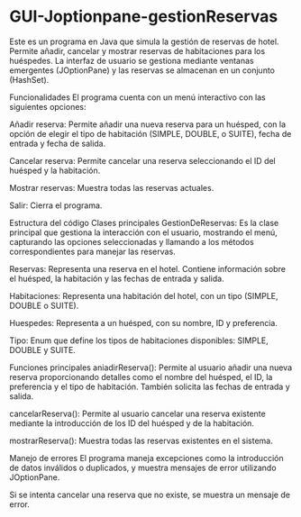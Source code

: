# GUI-Joptionpane-gestionReservas

Este es un programa en Java que simula la gestión de reservas de hotel. Permite añadir, cancelar y mostrar reservas de habitaciones para los huéspedes. La interfaz de usuario se gestiona mediante ventanas emergentes (JOptionPane) y las reservas se almacenan en un conjunto (HashSet).

Funcionalidades
El programa cuenta con un menú interactivo con las siguientes opciones:

Añadir reserva: Permite añadir una nueva reserva para un huésped, con la opción de elegir el tipo de habitación (SIMPLE, DOUBLE, o SUITE), fecha de entrada y fecha de salida.

Cancelar reserva: Permite cancelar una reserva seleccionando el ID del huésped y la habitación.

Mostrar reservas: Muestra todas las reservas actuales.

Salir: Cierra el programa.

Estructura del código
Clases principales
GestionDeReservas: Es la clase principal que gestiona la interacción con el usuario, mostrando el menú, capturando las opciones seleccionadas y llamando a los métodos correspondientes para manejar las reservas.

Reservas: Representa una reserva en el hotel. Contiene información sobre el huésped, la habitación y las fechas de entrada y salida.

Habitaciones: Representa una habitación del hotel, con un tipo (SIMPLE, DOUBLE o SUITE).

Huespedes: Representa a un huésped, con su nombre, ID y preferencia.

Tipo: Enum que define los tipos de habitaciones disponibles: SIMPLE, DOUBLE y SUITE.

Funciones principales
aniadirReserva(): Permite al usuario añadir una nueva reserva proporcionando detalles como el nombre del huésped, el ID, la preferencia y el tipo de habitación. También solicita las fechas de entrada y salida.

cancelarReserva(): Permite al usuario cancelar una reserva existente mediante la introducción de los ID del huésped y de la habitación.

mostrarReserva(): Muestra todas las reservas existentes en el sistema.

Manejo de errores
El programa maneja excepciones como la introducción de datos inválidos o duplicados, y muestra mensajes de error utilizando JOptionPane.

Si se intenta cancelar una reserva que no existe, se muestra un mensaje de error.
